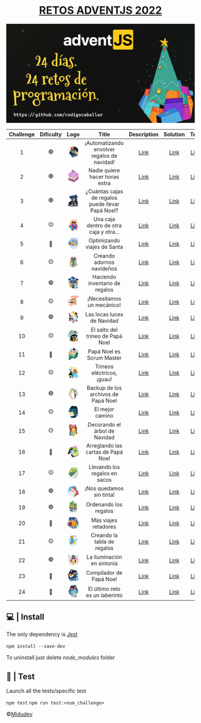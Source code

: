 <h1 style="text-align: center;">
    <a href="https://adventjs.dev/">RETOS ADVENTJS 2022</a>
</h1>

![AdventJs 2022](https://github.com/codigocaballer/adventjs-2022/blob/master/static/cover.jpeg)

| Challenge | Dificulty |                                            Logo                                            |                       Title                       |                    Description                     |                                        Solution                                        | Test |
|:---------:|:---------:|:------------------------------------------------------------------------------------------:|:-------------------------------------------------:|:--------------------------------------------------:|:--------------------------------------------------------------------------------------:|:---: |
|     1     |    🟢     |  ![Logo Reto 1](https://github.com/codigocaballer/adventjs-2022/blob/master/static/1.svg)  |    ¡Automatizando envolver regalos de navidad!    | [Link](https://adventjs.dev/es/challenges/2022/1)  | [Link](https://github.com/codigocaballer/adventjs-2022/blob/master/src/challenge1.js)  | [Link](https://github.com/codigocaballer/adventjs-2022/blob/master/test/challenge01.test.js)
|     2     |    🟢     |  ![Logo Reto 2](https://github.com/codigocaballer/adventjs-2022/blob/master/static/2.svg)  |          Nadie quiere hacer horas extra           | [Link](https://adventjs.dev/es/challenges/2022/2)  | [Link](https://github.com/codigocaballer/adventjs-2022/blob/master/src/challenge2.js)  | [Link](https://github.com/codigocaballer/adventjs-2022/blob/master/test/challenge02.test.js)
|     3     |    🟢     |  ![Logo Reto 3](https://github.com/codigocaballer/adventjs-2022/blob/master/static/3.svg)  | ¿Cuántas cajas de regalos puede llevar Papá Noel? | [Link](https://adventjs.dev/es/challenges/2022/3)  | [Link](https://github.com/codigocaballer/adventjs-2022/blob/master/src/challenge3.js)  | [Link](https://github.com/codigocaballer/adventjs-2022/blob/master/test/challenge03.test.js)
|     4     |    🟡     |  ![Logo Reto 4](https://github.com/codigocaballer/adventjs-2022/blob/master/static/4.svg)  |      Una caja dentro de otra caja y otra...       | [Link](https://adventjs.dev/es/challenges/2022/4)  | [Link](https://github.com/codigocaballer/adventjs-2022/blob/master/src/challenge4.js)  | [Link](https://github.com/codigocaballer/adventjs-2022/blob/master/test/challenge04.test.js)
|     5     |    🔴     |  ![Logo Reto 5](https://github.com/codigocaballer/adventjs-2022/blob/master/static/5.svg)  |            Optimizando viajes de Santa            | [Link](https://adventjs.dev/es/challenges/2022/5)  | [Link](https://github.com/codigocaballer/adventjs-2022/blob/master/src/challenge5.js)  | [Link](https://github.com/codigocaballer/adventjs-2022/blob/master/test/challenge05.test.js)
|     6     |    🟡     |  ![Logo Reto 6](https://github.com/codigocaballer/adventjs-2022/blob/master/static/6.svg)  |             Creando adornos navideños             | [Link](https://adventjs.dev/es/challenges/2022/6)  | [Link](https://github.com/codigocaballer/adventjs-2022/blob/master/src/challenge6.js)  | [Link](https://github.com/codigocaballer/adventjs-2022/blob/master/test/challenge06.test.js)
|     7     |    🟢     |  ![Logo Reto 7](https://github.com/codigocaballer/adventjs-2022/blob/master/static/7.svg)  |          Haciendo inventario de regalos           | [Link](https://adventjs.dev/es/challenges/2022/7)  | [Link](https://github.com/codigocaballer/adventjs-2022/blob/master/src/challenge7.js)  | [Link](https://github.com/codigocaballer/adventjs-2022/blob/master/test/challenge07.test.js)
|     8     |    🟡     |  ![Logo Reto 8](https://github.com/codigocaballer/adventjs-2022/blob/master/static/8.svg)  |             ¡Necesitamos un mecánico!             | [Link](https://adventjs.dev/es/challenges/2022/8)  | [Link](https://github.com/codigocaballer/adventjs-2022/blob/master/src/challenge8.js)  | [Link](https://github.com/codigocaballer/adventjs-2022/blob/master/test/challenge08.test.js)
|     9     |    🟢     |  ![Logo Reto 9](https://github.com/codigocaballer/adventjs-2022/blob/master/static/9.svg)  |            Las locas luces de Navidad             | [Link](https://adventjs.dev/es/challenges/2022/9)  | [Link](https://github.com/codigocaballer/adventjs-2022/blob/master/src/challenge9.js)  | [Link](https://github.com/codigocaballer/adventjs-2022/blob/master/test/challenge09.test.js)
|    10     |    🟡     | ![Logo Reto 10](https://github.com/codigocaballer/adventjs-2022/blob/master/static/10.svg) |         El salto del trineo de Papá Noel          | [Link](https://adventjs.dev/es/challenges/2022/10) | [Link](https://github.com/codigocaballer/adventjs-2022/blob/master/src/challenge10.js) | [Link](https://github.com/codigocaballer/adventjs-2022/blob/master/test/challenge10.test.js)
|    11     |    🔴     | ![Logo Reto 11](https://github.com/codigocaballer/adventjs-2022/blob/master/static/11.svg) |             Papá Noel es Scrum Master             | [Link](https://adventjs.dev/es/challenges/2022/11) | [Link](https://github.com/codigocaballer/adventjs-2022/blob/master/src/challenge11.js) | [Link](https://github.com/codigocaballer/adventjs-2022/blob/master/test/challenge11.test.js)
|    12     |    🟡     | ![Logo Reto 12](https://github.com/codigocaballer/adventjs-2022/blob/master/static/12.svg) |            Trineos eléctricos, ¡guau!             | [Link](https://adventjs.dev/es/challenges/2022/12) | [Link](https://github.com/codigocaballer/adventjs-2022/blob/master/src/challenge12.js) | [Link](https://github.com/codigocaballer/adventjs-2022/blob/master/test/challenge12.test.js)
|    13     |    🟢     | ![Logo Reto 13](https://github.com/codigocaballer/adventjs-2022/blob/master/static/13.svg) |        Backup de los archivos de Papá Noel        | [Link](https://adventjs.dev/es/challenges/2022/13) | [Link](https://github.com/codigocaballer/adventjs-2022/blob/master/src/challenge13.js) | [Link](https://github.com/codigocaballer/adventjs-2022/blob/master/test/challenge13.test.js)
|    14     |    🟡     | ![Logo Reto 14](https://github.com/codigocaballer/adventjs-2022/blob/master/static/14.svg) |                  El mejor camino                  | [Link](https://adventjs.dev/es/challenges/2022/14) | [Link](https://github.com/codigocaballer/adventjs-2022/blob/master/src/challenge14.js) | [Link](https://github.com/codigocaballer/adventjs-2022/blob/master/test/challenge14.test.js)
|    15     |    🟡     | ![Logo Reto 15](https://github.com/codigocaballer/adventjs-2022/blob/master/static/15.svg) |           Decorando el árbol de Navidad           | [Link](https://adventjs.dev/es/challenges/2022/15) | [Link](https://github.com/codigocaballer/adventjs-2022/blob/master/src/challenge15.js) | [Link](https://github.com/codigocaballer/adventjs-2022/blob/master/test/challenge15.test.js)
|    16     |    🔴     | ![Logo Reto 16](https://github.com/codigocaballer/adventjs-2022/blob/master/static/16.svg) |        Arreglando las cartas de Papá Noel         | [Link](https://adventjs.dev/es/challenges/2022/16) | [Link](https://github.com/codigocaballer/adventjs-2022/blob/master/src/challenge16.js) | [Link](https://github.com/codigocaballer/adventjs-2022/blob/master/test/challenge16.test.js)
|    17     |    🟡     | ![Logo Reto 17](https://github.com/codigocaballer/adventjs-2022/blob/master/static/17.svg) |           Llevando los regalos en sacos           | [Link](https://adventjs.dev/es/challenges/2022/17) | [Link](https://github.com/codigocaballer/adventjs-2022/blob/master/src/challenge17.js) | [Link](https://github.com/codigocaballer/adventjs-2022/blob/master/test/challenge17.test.js)
|    18     |    🟢     | ![Logo Reto 18](https://github.com/codigocaballer/adventjs-2022/blob/master/static/18.svg) |             ¡Nos quedamos sin tinta!              | [Link](https://adventjs.dev/es/challenges/2022/18) | [Link](https://github.com/codigocaballer/adventjs-2022/blob/master/src/challenge18.js) | [Link](https://github.com/codigocaballer/adventjs-2022/blob/master/test/challenge18.test.js)
|    19     |    🟢     | ![Logo Reto 19](https://github.com/codigocaballer/adventjs-2022/blob/master/static/19.svg) |               Ordenando los regalos               | [Link](https://adventjs.dev/es/challenges/2022/19) | [Link](https://github.com/codigocaballer/adventjs-2022/blob/master/src/challenge19.js) | [Link](https://github.com/codigocaballer/adventjs-2022/blob/master/test/challenge19.test.js)
|    20     |    🔴     | ![Logo Reto 20](https://github.com/codigocaballer/adventjs-2022/blob/master/static/20.svg) |               Más viajes retadores                | [Link](https://adventjs.dev/es/challenges/2022/20) | [Link](https://github.com/codigocaballer/adventjs-2022/blob/master/src/challenge20.js) | [Link](https://github.com/codigocaballer/adventjs-2022/blob/master/test/challenge20.test.js)
|    21     |    🟡     | ![Logo Reto 21](https://github.com/codigocaballer/adventjs-2022/blob/master/static/21.svg) |            Creando la tabla de regalos            | [Link](https://adventjs.dev/es/challenges/2022/21) | [Link](https://github.com/codigocaballer/adventjs-2022/blob/master/src/challenge21.js) | [Link](https://github.com/codigocaballer/adventjs-2022/blob/master/test/challenge21.test.js)
|    22     |    🟢     | ![Logo Reto 22](https://github.com/codigocaballer/adventjs-2022/blob/master/static/22.svg) |            La iluminación en sintonía             | [Link](https://adventjs.dev/es/challenges/2022/22) | [Link](https://github.com/codigocaballer/adventjs-2022/blob/master/src/challenge22.js) | [Link](https://github.com/codigocaballer/adventjs-2022/blob/master/test/challenge22.test.js)
|    23     |    🔴     | ![Logo Reto 23](https://github.com/codigocaballer/adventjs-2022/blob/master/static/23.svg) |              Compilador de Papá Noel              | [Link](https://adventjs.dev/es/challenges/2022/23) | [Link](https://github.com/codigocaballer/adventjs-2022/blob/master/src/challenge23.js) | [Link](https://github.com/codigocaballer/adventjs-2022/blob/master/test/challenge23.test.js)
|    24     |    🔴     | ![Logo Reto 24](https://github.com/codigocaballer/adventjs-2022/blob/master/static/24.svg) |          El último reto es un laberinto           | [Link](https://adventjs.dev/es/challenges/2022/24) | [Link](https://github.com/codigocaballer/adventjs-2022/blob/master/src/challenge24.js) | [Link](https://github.com/codigocaballer/adventjs-2022/blob/master/test/challenge24.test.js)

## 💻 | Install

The only dependency is [Jest](https://jestjs.io/es-ES/)

`npm install --save-dev`

To uninstall just delete *node_modules* folder

## 🔧 | Test

Launch all the tests/specific test

`npm test` `npm run test:<num_challenge>`


©[Midudev](https://midu.dev/)